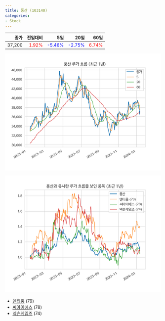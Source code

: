 ```yaml
---
title: 풍산 (103140)
categories:
- Stock
---
```


|종가|전일대비|5일|20일|60일|
|---:|-------:|--:|---:|---:|
|37,200|<span style="color: red">1.92%</span>|<span style="color: blue">-5.46%</span>|<span style="color: blue">-2.75%</span>|<span style="color: red">6.74%</span>|


<!-- more -->

![103140](/assets/images/stock/103140.png)

![103140](/assets/images/stock/103140_sim.png)

- [덴티움](/stock/145720/) (79)
- [씨아이에스](/stock/222080/) (78)
- [넥슨게임즈](/stock/225570/) (74)